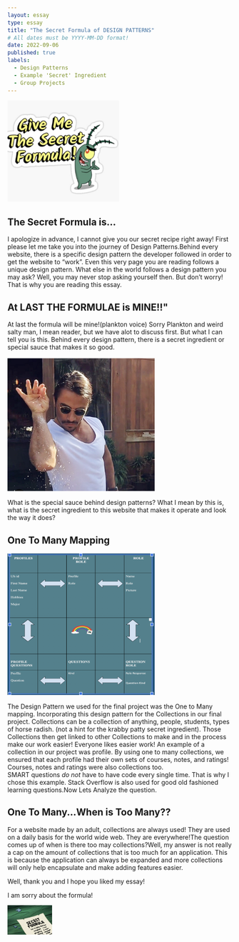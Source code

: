 ```yaml
---
layout: essay
type: essay
title: "The Secret Formula of DESIGN PATTERNS"
# All dates must be YYYY-MM-DD format!
date: 2022-09-06
published: true
labels:
  - Design Patterns
  - Example 'Secret' Ingredient
  - Group Projects
---
```


<img width="250px" class="rounded float-start pe-4" src="../img/plankton.png">

## The Secret Formula is...

I apologize in advance, I cannot give you our secret recipe right away! First please let me take you into the journey of Design Patterns.Behind every website, there is a specific design pattern the developer followed in order to get the website to “work”. Even this very page you are reading follows a unique design pattern. What else in the world follows a design pattern you may ask? Well, you may never stop asking yourself then. But don’t worry! That is why you are reading this essay. 

## At LAST THE FORMULAE is MINE!!"

At last the formula will be mine!(plankton voice) Sorry Plankton and weird salty man, I mean reader, but we have alot to discuss first. But what I can tell you is this. Behind every design pattern, there is a secret ingredient or special sauce that makes it so good.

<img width="330px" class="rounded float-start pe-4" src="../img/salty_1.png">

What is the special sauce behind design patterns? What I mean by this is, what is the secret ingredient to this website that makes it operate and look the way it does? 

## One To Many Mapping
<img width="330px" class="rounded float-start pe-4" src="../img/r-notes.png">

The Design Pattern we used for the final project was the One to Many mapping. Incorporating this design pattern for the Collections in our final project. Collections can be a collection of anything, people, students, types of horse radish. (not a hint for the krabby patty secret ingredient). Those Collections then get linked to other Collections to make and in the process make our work easier! Everyone likes easier work! An example of a collection in our project was profile. By using one to many collections, we ensured that each profile had their own sets of courses, notes, and ratings! Courses, notes and ratings were also collections too.  
SMART questions *do not* have to have code every single time. That is why I chose this example. Stack Overflow is also used for good old fashioned learning questions.Now Lets Analyze the question. 


## One To Many...When is Too Many??

For a website made by an adult, collections are always used! They are used on a daily basis for the world wide web. They are everywhere!The question comes up of when is there too may collections?Well, my answer  is not really a cap on the amount of collections that is too much for an application. This is because the application can always be expanded and more collections will only help encapsulate and make adding features easier. 

Well, thank you and I hope you liked my essay! 

I am sorry about the formula!

<img width="100px" class="rounded float-start pe-4" src="../img/secret.png">


